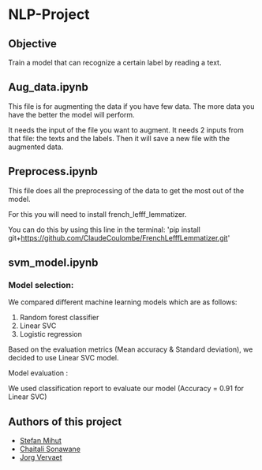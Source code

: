 # NLP-Project

## Objective

Train a model that can recognize a certain label by reading a text.

## Aug_data.ipynb

This file is for augmenting the data if you have few data. The more data you have the better the model will perform.

It needs the input of the file you want to augment.
It needs 2 inputs from that file: the texts and the labels.
Then it will save a new file with the augmented data.

## Preprocess.ipynb

This file does all the preprocessing of the data to get the most out of the model.

For this you will need to install french_lefff_lemmatizer.

You can do this by using this line in the terminal:
'pip install git+https://github.com/ClaudeCoulombe/FrenchLefffLemmatizer.git'

## svm_model.ipynb

### Model selection:

We compared different machine learning models which are as follows:

1. Random forest classifier
2. Linear SVC
3. Logistic regression

Based on the evaluation metrics (Mean accuracy & Standard deviation), we decided to use Linear SVC model.

Model evaluation :

We used classification report to evaluate our model (Accuracy = 0.91 for Linear SVC)

## Authors of this project

* [Stefan Mihut](https://github.com/StefanMihut)
* [Chaitali Sonawane](https://github.com/Chaitali1290)
* [Jorg Vervaet](https://github.com/JorgVervaet)


